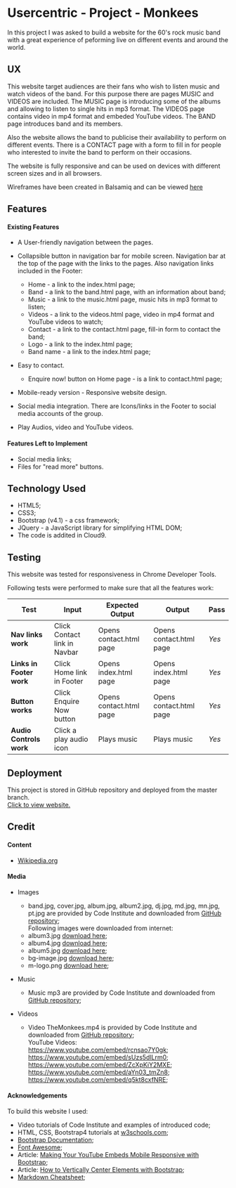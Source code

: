 # Usercentric - Project - Monkees

In this project I was asked to build a website for the 60's rock music band with a great experience of peforming live on different events and around the world.     

## UX

This website target audiences are their fans who wish to listen music and watch videos of the band.  For this purpose there are pages MUSIC and VIDEOS are included.  The MUSIC page is introducing some of the albums and allowing to listen to single hits in mp3 format.
The VIDEOS page contains video in mp4 format and embeded YouTube videos. The BAND page introduces band and its members.

Also the website allows the band to publicise their availability to perform on different events. There is a CONTACT page with a form to fill in for people who interested to invite the band to perform on their occasions.

The website is fully responsive and can be used on devices with different screen sizes and in all browsers.

Wireframes have been created in Balsamiq and can be viewed [here](wireframes/)

## Features

#### Existing Features

* A User-friendly navigation between the pages.
* Collapsible button in navigation bar for mobile screen.
  Navigation bar at the top of the page with the links to the pages.  Also navigation links included in the Footer:  
  * Home - a link to the index.html page;  
  * Band - a link to the band.html page, with an information about band;  
  * Music - a link to the music.html page, music hits in mp3 format to listen;  
  * Videos - a link to the videos.html page, video in mp4 format and YouTube videos to watch;  
  * Contact - a link to the contact.html page, fill-in form to contact the band;  
  * Logo - a link to the index.html page;  
  * Band name - a link to the index.html page;  
   
* Easy to contact.  
  * Enquire now! button on Home page - is a link to contact.html page; 
  
* Mobile-ready version - Responsive website design.
 
* Social media integration.  There are Icons/links in the Footer to social media accounts of the group.
* Play Audios, video and YouTube videos.

#### Features Left to Implement

* Social media links;
* Files for "read more" buttons.

## Technology Used

* HTML5;
* CSS3;
* Bootstrap (v4.1) - a css framework;  
* JQuery -  a JavaScript library for simplifying HTML DOM;
* The code is addited in Cloud9.

## Testing

This website was tested for responsiveness in Chrome Developer Tools.  

Following tests were performed to make sure that all the features work:  

| Test          | Input           | Expected Output    | Output            |Pass    |  
| --------------|-----------------|--------------------|-------------------|--------|  
|**Nav links work** | Click Contact link in Navbar | Opens contact.html page | Opens contact.html page | *Yes* |  
|**Links in Footer work** | Click Home link in Footer | Opens index.html page | Opens index.html page | *Yes*  
**Button works** | Click Enquire Now button | Opens contact.html page | Opens contact.html page | *Yes*  
**Audio Controls work** | Click a play audio icon | Plays music |  Plays music | *Yes*  |


## Deployment

This project is stored in GitHub repository and deployed from the master branch.  
[Click to view website.](https://digitalis75.github.io/Usercentric-Project-Monkees/)

## Credit

#### Content

* [Wikipedia.org](https://en.wikipedia.org/wiki/The_Monkees)

#### Media

* Images
  * band.jpg, cover.jpg, album.jpg, album2.jpg, dj.jpg, md.jpg, mn.jpg, pt.jpg are provided by Code Institute and downloaded from [GitHub repository](https://github.com/Code-Institute-Org/project-assets/tree/master/stream-1/band-assets/images);  
  Following images were downloaded from internet: 
  * album3.jpg [download here](https://www.google.com/search?rlz=1C1PRFI_enIE722IE846&tbm=isch&sa=1&ei=dX0FXbeOBMiM1fAP_f2UUA&q=monkees+albums&oq=monkees+albums&gs_l=img.3..0j0i24l7.226440.228465..233672...0.0..0.111.561.5j1......0....1..gws-wiz-img.......0i30j0i8i30.HOXsIjRTJtw#imgrc=t4x17KFzCQdrFM:);
  * album4.jpg [download here](https://www.google.com/search?rlz=1C1PRFI_enIE722IE846&tbm=isch&sa=1&ei=YH4FXYTTBKiV1fAPyL-48A8&q=monkees+albums+headquoters&oq=monkees+albums+headquoters&gs_l=img.12...196496.204917..207845...0.0..0.104.1091.10j2......0....1..gws-wiz-img.......0i30j0i24.M08DwhYS0t0#imgrc=08uTL2dL2Fb--M:);
  * album5.jpg [download here](https://www.google.com/search?rlz=1C1PRFI_enIE722IE846&tbm=isch&sa=1&ei=-34FXcS2BqCp1fAP1ZmZSA&q=monkees+albums+pisces+&oq=monkees+albums+pisces+&gs_l=img.3...44503.52991..55564...1.0..0.162.937.6j3......0....1..gws-wiz-img.......0i30j0i24.AoBjzp2r6cc#imgrc=TrpKJqImi-0sVM:);
  * bg-image.jpg [download here](https://www.google.com/search?q=rock+band+instruments+background+images&rlz=1C1PRFI_enIE722IE846&source=lnms&tbm=isch&sa=X&ved=0ahUKEwiAwOLHz-ziAhUPWhUIHW7AAwsQ_AUIECgB&biw=1286&bih=697#imgrc=UdW6peTrJa4rNM:);
  * m-logo.png [download here](https://www.google.com/search?q=monkees+logo+transparent&rlz=1C1PRFI_enIE722IE846&tbm=isch&source=iu&ictx=1&fir=6uAYduV1jQyb7M%253A%252CVtWMY-EHcCZKlM%252C_&vet=1&usg=AI4_-kSfcbxduG28pBmZjYWKDgkhY7ogZQ&sa=X&ved=2ahUKEwiA8fKp0OziAhWbQRUIHTShCxcQ9QEwAnoECAYQCA#imgrc=6uAYduV1jQyb7M:&vet=1);

* Music  
  * Music mp3 are provided by Code Institute and downloaded from [GitHub repository](https://github.com/Code-Institute-Org/project-assets/tree/master/stream-1/band-assets/audio);

* Videos
  * Video TheMonkees.mp4 is provided by Code Institute and downloaded from [GitHub repository](https://github.com/Code-Institute-Org/project-assets/tree/master/stream-1/band-assets/video);  
    YouTube Videos:  
    https://www.youtube.com/embed/rcnsao7Y0gk;  
    https://www.youtube.com/embed/sUzs5dlLrm0;  
    https://www.youtube.com/embed/ZcXpKiY2MXE;  
    https://www.youtube.com/embed/aYn03_tmZn8;  
    https://www.youtube.com/embed/q5kt8cxfNRE;  

#### Acknowledgements
To build this website I used:  
* Video tutorials of Code Institute and examples of introduced code;
* HTML, CSS, Bootstrap4 tutorials at [w3schools.com](https://w3schools.com/);  
* [Bootstrap Documentation](https://getbootstrap.com/docs/4.3/getting-started/introduction/);
* [Font Awesome](https://fontawesome.com/);
* Article: [Making Your YouTube Embeds Mobile Responsive with Bootstrap](https://www.solodev.com/blog/web-design/making-your-youtube-embeds-mobile-responsive-with-bootstrap.stml);
* Article: [How to Vertically Center Elements with Bootstrap](https://www.solodev.com/blog/web-design/how-to-vertically-center-elements-with-bootstrap.stml);
* [Markdown Cheatsheet](https://github.com/adam-p/markdown-here/wiki/Markdown-Cheatsheet);
